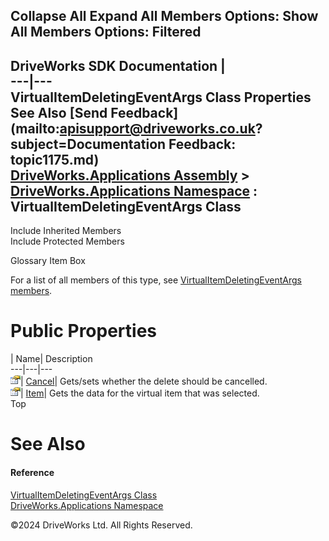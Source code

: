        

 Collapse All Expand All  Members Options: Show All  Members Options: Filtered   
---  
DriveWorks SDK Documentation  |   
---|---  
VirtualItemDeletingEventArgs Class Properties   
See Also [Send Feedback](mailto:apisupport@driveworks.co.uk?subject=Documentation Feedback: topic1175.md)  
[DriveWorks.Applications Assembly](topic13.md) > [DriveWorks.Applications Namespace](topic16.md) : VirtualItemDeletingEventArgs Class  
---  
  
Include Inherited Members    
Include Protected Members    


Glossary Item Box

For a list of all members of this type, see [VirtualItemDeletingEventArgs members](topic1176.md).

# Public Properties

| Name| Description  
---|---|---  
![Public Property](dotnetimages/publicProperty.gif)| [Cancel](topic1182.md)| Gets/sets whether the delete should be cancelled.   
![Public Property](dotnetimages/publicProperty.gif)| [Item](topic1183.md)| Gets the data for the virtual item that was selected.   
Top

# See Also

#### Reference

[VirtualItemDeletingEventArgs Class](topic1175.md)   
[DriveWorks.Applications Namespace](topic16.md)

©2024 DriveWorks Ltd. All Rights Reserved.
